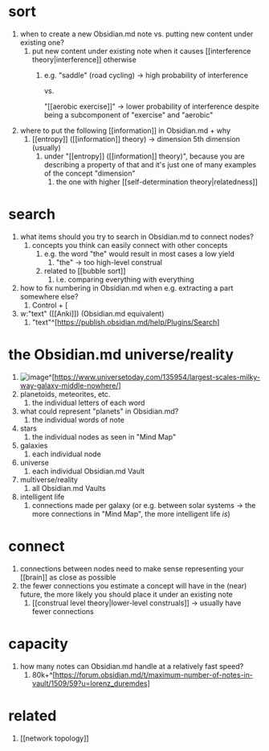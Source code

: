 # sort
1. when to create a new Obsidian.md note vs. putting new content under existing one?
	1. put new content under existing note when it causes [[interference theory|interference]] otherwise
		1. e.g. "saddle" (road cycling) → high probability of interference

			vs.
			
			"[[aerobic exercise]]" → lower probability of interference despite being a subcomponent of "exercise" and "aerobic"
2. where to put the following [[information]] in Obsidian.md + why
	1. [[entropy]] ([[information]] theory) → dimension
		5th dimension (usually)
		1. under "[[entropy]] ([[information]] theory)", because you are describing a property of that and it's just one of many examples of the concept "dimension"
			1. the one with higher [[self-determination theory|relatedness]]
			
# search
1. what items should you try to search in Obsidian.md to connect nodes?
	1. concepts you think can easily connect with other concepts
		1. e.g. the word "the" would result in most cases a low yield
			1. "the" → too high-level construal
		2. related to [[bubble sort]]
			1. i.e. comparing everything with everything
2. how to fix numbering in Obsidian.md when e.g. extracting a part somewhere else?
	1. Control + [
3. w:"text" ([[Anki]]) (Obsidian.md equivalent)
	1. "text"^[https://publish.obsidian.md/help/Plugins/Search]

# the Obsidian.md universe/reality
1. ![image](https://www.universetoday.com/wp-content/uploads/2017/06/Cosmic-void-1.jpg)^[https://www.universetoday.com/135954/largest-scales-milky-way-galaxy-middle-nowhere/]
2. planetoids, meteorites, etc.
	1. the individual letters of each word
3. what could represent "planets" in Obsidian.md?
	1. the individual words of note
4. stars
	1. the individual nodes as seen in "Mind Map"
5. galaxies
	1. each individual node
6. universe
	1. each individual Obsidian.md Vault
7. multiverse/reality
	1. all Obsidian.md Vaults
8. intelligent life
	1. connections made per galaxy (or e.g. between solar systems → the more connections in "Mind Map", the more intelligent life *is*)

# connect
1. connections between nodes need to make sense representing your [[brain]] as close as possible
2. the fewer connections you estimate a concept will have in the (near) future, the more likely you should place it under an existing note
	1. [[construal level theory|lower-level construals]] → usually have fewer connections
# capacity
1. how many notes can Obsidian.md handle at a relatively fast speed?
	1. 80k+^[https://forum.obsidian.md/t/maximum-number-of-notes-in-vault/1509/59?u=lorenz_duremdes]

# related
1. [[network topology]]